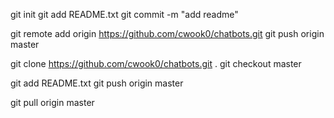 git init
git add README.txt
git commit -m "add readme"

git remote add origin https://github.com/cwook0/chatbots.git
git push origin master

git clone https://github.com/cwook0/chatbots.git .
git checkout master

git add README.txt
git push origin master

git pull origin master